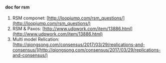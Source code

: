 #### doc for rsm
1. RSM componet:  [http://loopjump.com/rsm_questions/](http://loopjump.com/rsm_questions/)
2. RSM & Paxos:  [http://www.udpwork.com/item/13886.html](http://www.udpwork.com/item/13886.html)
3. Multi model Relication: [http://qiongsong.com/consensus/2017/03/29/replications-and-consensus/](http://qiongsong.com/consensus/2017/03/29/replications-and-consensus/)
